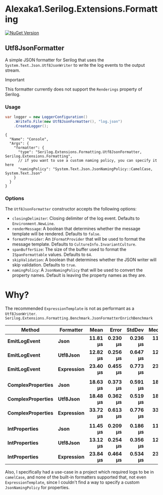 # Alexaka1.Serilog.Extensions.Formatting

[![NuGet Version](https://img.shields.io/nuget/v/Alexaka1.Serilog.Extensions.Formatting)](https://www.nuget.org/packages/Alexaka1.Serilog.Extensions.Formatting)

## Utf8JsonFormatter

A simple JSON formatter for Serilog that uses the `System.Text.Json.Utf8JsonWriter` to write the log events to the output stream.

> [!IMPORTANT]
> This formatter currently does not support the `Renderings` property of Serilog.

### Usage

```csharp
var logger = new LoggerConfiguration()
    .WriteTo.File(new Utf8JsonFormatter(), "log.json")
    .CreateLogger();
```

```json5
{
  "Name": "Console",
  "Args": {
    "formatter": {
      "type": "Serilog.Extensions.Formatting.Utf8JsonFormatter, Serilog.Extensions.Formatting",
      // if you want to use a custom naming policy, you can specify it here
      "namingPolicy": "System.Text.Json.JsonNamingPolicy::CamelCase, System.Text.Json"
    }
  }
}
```

### Options

The `Utf8JsonFormatter` constructor accepts the following options:

- `closingDelimiter`: Closing delimiter of the log event. Defaults to `Environment.NewLine`.
- `renderMessage`: A boolean that determines whether the message template will be rendered. Defaults to `false`.
- `formatProvider`: An `IFormatProvider` that will be used to format the message template. Defaults to `CultureInfo.InvariantCulture`.
- `spanBufferSize`: The size of the buffer used to format the `ISpanFormattable` values. Defaults to `64`.
- `skipValidation`: A boolean that determines whether the JSON writer will skip validation. Defaults to `true`.
- `namingPolicy`: A `JsonNamingPolicy` that will be used to convert the property names. Default is leaving the property names as they are.

# Why?

The recommended `ExpressionTemplate` is not as performant as a `Utf8JsonWriter`.
`Serilog.Extensions.Formatting.Benchmark.JsonFormatterEnrichBenchmark`

| Method                | Formatter      |         Mean |        Error |       StdDev |       Median |       Gen0 |    Allocated |
|-----------------------|----------------|-------------:|-------------:|-------------:|-------------:|-----------:|-------------:|
| **EmitLogEvent**      | **Json**       | **11.81 μs** | **0.230 μs** | **0.236 μs** | **11.89 μs** | **2.8687** |  **8.81 KB** |
| **EmitLogEvent**      | **Utf8Json**   | **12.82 μs** | **0.256 μs** | **0.647 μs** | **12.49 μs** | **2.5024** |  **7.76 KB** |
| **EmitLogEvent**      | **Expression** | **23.40 μs** | **0.455 μs** | **0.773 μs** | **23.11 μs** | **4.3945** | **13.69 KB** |
|                       |                |              |              |              |              |            |              |
| **ComplexProperties** | **Json**       | **18.63 μs** | **0.373 μs** | **0.591 μs** | **18.73 μs** | **3.5400** | **10.91 KB** |
| **ComplexProperties** | **Utf8Json**   | **18.48 μs** | **0.362 μs** | **0.519 μs** | **18.37 μs** | **3.1738** |  **9.92 KB** |
| **ComplexProperties** | **Expression** | **33.72 μs** | **0.613 μs** | **0.776 μs** | **33.68 μs** | **5.8594** | **18.05 KB** |
|                       |                |              |              |              |              |            |              |
| **IntProperties**     | **Json**       | **11.45 μs** | **0.209 μs** | **0.186 μs** | **11.44 μs** | **2.7466** |  **8.58 KB** |
| **IntProperties**     | **Utf8Json**   | **13.12 μs** | **0.254 μs** | **0.356 μs** | **12.97 μs** | **2.4414** |  **7.53 KB** |
| **IntProperties**     | **Expression** | **23.84 μs** | **0.464 μs** | **0.534 μs** | **23.69 μs** | **4.3945** | **13.82 KB** |

Also, I specifically had a use-case in a project which required logs to be in `camelCase`, and none of the built-in formatters supported that, not even `ExpressionTemplate`, since I couldn't find a way to specify a custom `JsonNamingPolicy` for properties.
